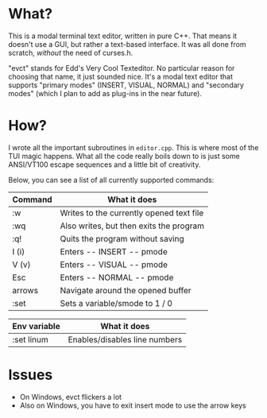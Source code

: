# What?
This is a modal terminal text editor, written in pure C++. That means it doesn't use a GUI, but rather a text-based interface. It was all done from scratch, *without* the need of curses.h.

"evct" stands for Edd's Very Cool Texteditor. No particular reason for choosing that name, it just sounded nice. It's a modal text editor that supports "primary modes" (INSERT, VISUAL, NORMAL) and "secondary modes" (which I plan to add as plug-ins in the near future).

# How?
I wrote all the important subroutines in `editor.cpp`. This is where most of the TUI magic happens. What all the code really boils down to is just some ANSI/VT100 escape sequences and a little bit of creativity.

Below, you can see a list of all currently supported commands:

| Command | What it does                             |
|---------|------------------------------------------|
| :w      | Writes to the currently opened text file |
| :wq     | Also writes, but then exits the program  |
| :q!     | Quits the program without saving         |
| I (i)   | Enters -- INSERT -- pmode                |
| V (v)   | Enters -- VISUAL -- pmode                |
| Esc     | Enters -- NORMAL -- pmode                |
| arrows  | Navigate around the opened buffer        |
| :set    | Sets a variable/smode to 1 / 0           |

| Env variable     | What it does                  |
|------------------|-------------------------------|
|:set linum        | Enables/disables line numbers |

# Issues
* On Windows, evct flickers a lot
* Also on Windows, you have to exit insert mode to use the arrow keys
